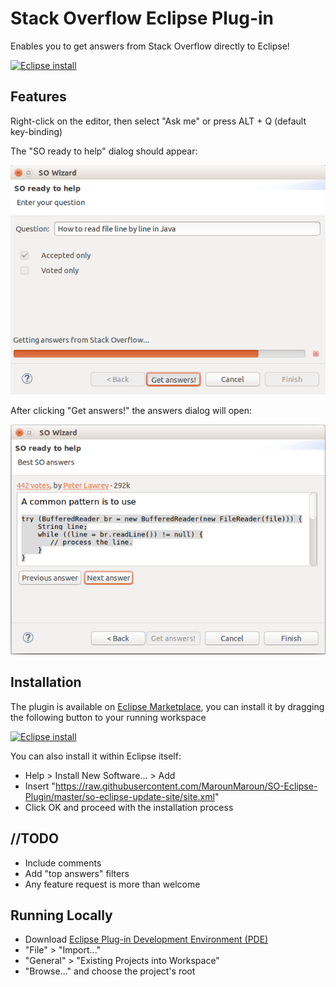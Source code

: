 # Stack Overflow Eclipse Plug-in

Enables you to get answers from Stack Overflow directly to Eclipse!

[![Eclipse install](https://marketplace.eclipse.org/sites/all/modules/custom/marketplace/images/installbutton.png)](http://marketplace.eclipse.org/marketplace-client-intro?mpc_install=2563246)


## Features

Right-click on the editor, then select "Ask me" or press ALT + Q (default key-binding)

The "SO ready to help" dialog should appear:

![SO ready to help](/images/question.png)

After clicking "Get answers!" the answers dialog will open:

![Answers dialog](/images/answers.png)

## Installation

The plugin is available on [Eclipse Marketplace](https://marketplace.eclipse.org/content/so-eclipse-plugin), you can install it by dragging the following button to your running workspace

[![Eclipse install](https://marketplace.eclipse.org/sites/all/modules/custom/marketplace/images/installbutton.png)](http://marketplace.eclipse.org/marketplace-client-intro?mpc_install=2563246)

You can also install it within Eclipse itself:

* Help > Install New Software... > Add
* Insert "https://raw.githubusercontent.com/MarounMaroun/SO-Eclipse-Plugin/master/so-eclipse-update-site/site.xml"
* Click OK and proceed with the installation process

## //TODO

* Include comments
* Add "top answers" filters
* Any feature request is more than welcome

## Running Locally

* Download [Eclipse Plug-in Development Environment (PDE)](http://www.eclipse.org/pde/)
* "File" > "Import..."
* "General" > "Existing Projects into Workspace"
* "Browse..." and choose the project's root
